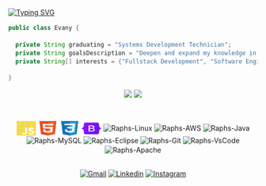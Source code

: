 <div>
<a href="https://git.io/typing-svg"><img src="https://readme-typing-svg.demolab.com?font=Fira+Code&size=23&pause=1000&color=b4ccfa&width=435&lines=About+me%3A" alt="Typing SVG" /></a>
</div>


```java
public class Evany {

  private String graduating = "Systems Development Technician";
  private String goalsDescription = "Deepen and expand my knowledge in programming, development and english.";
  private String[] interests = {"Fullstack Development", "Software Engineering", "Books"};

}

```

<div align="center">
  <img height=200 align="center" src="https://github-readme-stats.vercel.app/api?username=evanysilvestre&show_icons=true&theme=holi&include_all_commits=true&count_private=true&locale=en&"/>
  <img height=200 align="center" src="https://github-readme-stats.vercel.app/api/top-langs?username=evanysilvestre&show_icons=true&theme=holi&include_all_commits=true&count_private=true&locale=en&&layout=compact&langs_count=8&card_width=320" />
</div>

##

<div align="center" style="display: inline_block"><br>
    
<img align="center" alt="Raphs-Js" height="30" width="40" src="https://raw.githubusercontent.com/devicons/devicon/master/icons/javascript/javascript-plain.svg">

<img align="center" alt="Raphs-HTML" height="30" width="40" src="https://raw.githubusercontent.com/devicons/devicon/master/icons/html5/html5-original.svg">
  
<img align="center" alt="Raphs-CSS" height="30" width="40" src="https://raw.githubusercontent.com/devicons/devicon/master/icons/css3/css3-original.svg">

<img align="center" alt="Raphs-Bootstrap" height="30" width="40" src="https://raw.githubusercontent.com/devicons/devicon/master/icons/bootstrap/bootstrap-original.svg">

<img align="center" alt="Raphs-Linux" height="30" width="40" src="https://cdn.jsdelivr.net/gh/devicons/devicon@latest/icons/linux/linux-original.svg" />

<img align="center" alt="Raphs-AWS" height="30" width="40" src="https://cdn.jsdelivr.net/gh/devicons/devicon@latest/icons/amazonwebservices/amazonwebservices-plain-wordmark.svg">      
  
<img align="center" alt="Raphs-Java" height="30" width="40" src="https://cdn.jsdelivr.net/gh/devicons/devicon@latest/icons/java/java-original-wordmark.svg">

<img align="center" alt="Raphs-MySQL" height="30" width="40" src="https://cdn.jsdelivr.net/gh/devicons/devicon@latest/icons/mysql/mysql-original.svg">
          
<img align="center" alt="Raphs-Eclipse" height="30" width="40" src="https://cdn.jsdelivr.net/gh/devicons/devicon@latest/icons/eclipse/eclipse-original.svg">

<img align="center" alt="Raphs-Git" height="30" width="40" src="https://cdn.jsdelivr.net/gh/devicons/devicon@latest/icons/git/git-original.svg">

<img align="center" alt="Raphs-VsCode" height="30" width="40" src="https://cdn.jsdelivr.net/gh/devicons/devicon@latest/icons/vscode/vscode-original.svg">

<img align="center" alt="Raphs-Apache" height="50" width="60" src="https://cdn.jsdelivr.net/gh/devicons/devicon@latest/icons/apache/apache-original-wordmark.svg">


</div>

##
  
<div align="center"> 
  <a href="mailto:evany.120@gmail.com"><img align="center" alt="Gmail" src="https://img.shields.io/badge/Gmail-063970?style=for-the-badge&logo=gmail&logoColor=white"></a>
  <a href="https://www.linkedin.com/in/raphaelamonteiro/" target="_blank"><img align="center" alt="Linkedin" src="https://img.shields.io/badge/LinkedIn-e83023?style=for-the-badge&logo=linkedin&logoColor=white"></a>
  <a href="https://www.instagram.com/evanysilvestre/" target="_blank"><img align="center" alt="Instagram" src="https://img.shields.io/badge/Instagram-063970?style=for-the-badge&logo=instagram&logoColor=white"></a>
</div>
